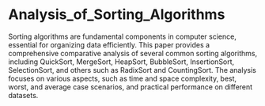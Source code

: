 # Analysis_of_Sorting_Algorithms
Sorting algorithms are fundamental components in computer science, essential for organizing
data efficiently. This paper provides a comprehensive comparative analysis of several common
sorting algorithms, including QuickSort, MergeSort, HeapSort, BubbleSort, InsertionSort,
SelectionSort, and others such as RadixSort and CountingSort. The analysis focuses on various
aspects, such as time and space complexity, best, worst, and average case scenarios, and practical
performance on different datasets.

